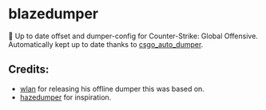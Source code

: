 # blazedumper

🚀 Up to date offset and dumper-config for Counter-Strike: Global Offensive. Automatically kept up to date thanks to [csgo_auto_dumper](https://github.com/Akandesh/csgo_auto_dumper).

## Credits:

- [wlan](https://www.unknowncheats.me/forum/members/417214.html) for releasing his offline dumper this was based on.
- [hazedumper](https://github.com/frk1/hazedumper) for inspiration.